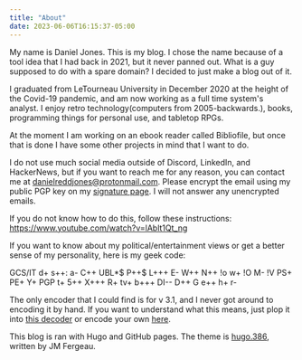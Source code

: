 ```yaml
---
title: "About"
date: 2023-06-06T16:15:37-05:00
---
```

My name is Daniel Jones. This is my blog. I chose the name because of a tool idea that I had back in 2021, but it never panned out. What is a guy supposed to do with a spare domain? I decided to just make a blog out of it.

I graduated from LeTourneau University in December 2020 at the height of the Covid-19 pandemic, and am now working as a full time system's analyst. I enjoy retro technology(computers from 2005-backwards.), books, programming things for personal use, and tabletop RPGs. 

At the moment I am working on an ebook reader called Bibliofile, but once that is done I have some other projects in mind that I want to do.

I do not use much social media outside of Discord, LinkedIn, and HackerNews, but if you want to reach me for any reason,  you can contact me at danielreddjones@protonmail.com. Please encrypt the email using my public PGP key on my [signature page](/signature.txt). I will not answer any unencrypted emails.

If you do not know how to do this, follow these instructions: https://www.youtube.com/watch?v=lAblt1Qt_ng

If you want to know about my political/entertainment views or get a better sense of my personality, here is my geek code: 

GCS/IT d+ s++: a- C++ UBL*$ P++$ L+++ E- W++ N++ !o w+ !O M- !V PS+ PE+ Y+ PGP t+ 5++ X+++ R+ tv+ b+++ DI-- D++ G e++ h+ r-



The only encoder that I could find is for v 3.1, and I never got around to encoding it by hand. If you want to understand what this means, just plop it into [this decoder](https://www.joereiss.net/geek/ungeek.html) or encode your own [here](https://www.joereiss.net/geek/geek.html).

This blog is ran with Hugo and GitHub pages. The theme is [hugo.386](https://themes.gohugo.io/themes/hugo.386/), written by JM Fergeau.